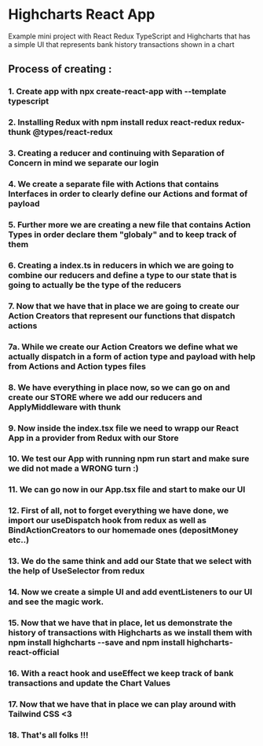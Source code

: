 # Highcharts React App
Example mini project with React Redux TypeScript and Highcharts that has a simple UI that represents bank history transactions shown in a chart


## Process of creating :
 
### 1. Create app with npx create-react-app with --template typescript

### 2. Installing Redux with npm install redux react-redux redux-thunk @types/react-redux

### 3. Creating a reducer and continuing with Separation of Concern in mind we separate our login

### 4. We create a separate file with Actions that contains Interfaces in order to clearly define our Actions and format of payload

### 5. Further more we are creating a new file that contains Action Types in order declare them "globaly" and to keep track of them

### 6. Creating a index.ts in reducers in which we are going to combine our reducers and define a type to our state that is going to actually be the type of the reducers

### 7. Now that we have that in place we are going to create our Action Creators that represent our functions that dispatch actions

### 7a. While we create our Action Creators we define what we actually dispatch in a form of action type and payload with help from Actions and Action types files

### 8. We have everything in place now, so we can go on and create our STORE where we add our reducers and ApplyMiddleware with thunk

### 9. Now inside the index.tsx file we need to wrapp our React App in a provider from Redux with our Store

### 10. We test our App with running npm run start and make sure we did not made a WRONG turn :)

### 11. We can go now in our App.tsx file and start to make our UI

### 12. First of all, not to forget everything we have done, we import our useDispatch hook from redux as well as BindActionCreators to our homemade ones (depositMoney etc..)

### 13. We do the same think and add our State that we select with the help of UseSelector from redux

### 14. Now we create a simple UI and add eventListeners to our UI and see the magic work. 

### 15. Now that we have that in place, let us demonstrate the history of transactions with Highcharts as we install them with npm install highcharts --save and npm install highcharts-react-official

### 16. With a react hook and useEffect we keep track of bank transactions and update the Chart Values

### 17. Now that we have that in place we can play around with Tailwind CSS <3

### 18. That's all folks !!!
